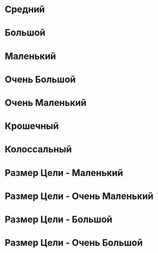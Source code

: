 # Средний

# Большой

# Маленький

# Очень Большой

# Очень Маленький

# Крошечный

# Колоссальный

# Размер Цели - Маленький

# Размер Цели - Очень Маленький

# Размер Цели - Большой

# Размер Цели - Очень Большой